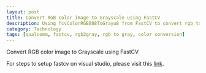```yaml
---
layout: post
title: Convert RGB color image to Grayscale using FastCV
description: Using fcvColorRGB888ToGrayu8 from FastCV to convert rgb to grayscale image
category: Technology
tags: [qualcomm, fastcv, rgb2gray, rgb to gray, color conversion]
---
```


Convert RGB color image to Grayscale using FastCV

<script src="https://gist.github.com/arccoder/0a4c84d116b7a21f2264c9cd2a8405a5.js"></script>

For steps to setup fastcv on visual studio, please visit this [link](http://akshaychavan.com/blog/setup-fastcv-visual-studio/).
